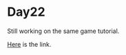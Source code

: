 # Day22

Still working on the same game tutorial.

[Here](https://github.com/eren23/phaser-training-tuts2-platformer) is the link.
